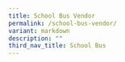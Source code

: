 ```yaml
---
title: School Bus Vendor
permalink: /school-bus-vendor/
variant: markdown
description: ""
third_nav_title: School Bus
---
```

